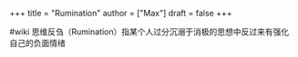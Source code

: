 +++
title = "Rumination"
author = ["Max"]
draft = false
+++

\#wiki
思维反刍（Rumination）指某个人过分沉溺于消极的思想中反过来有强化自己的负面情绪
